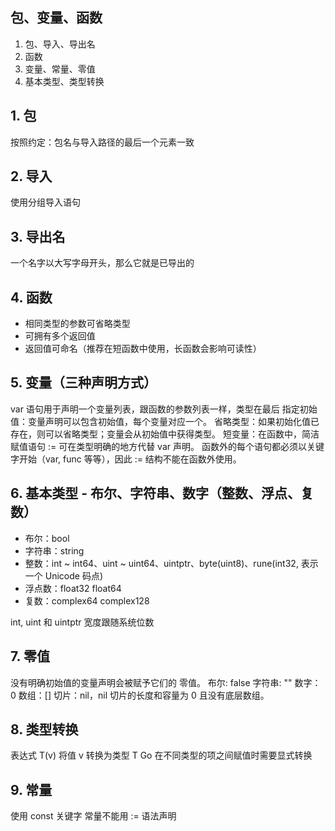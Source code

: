 ## 包、变量、函数
1. 包、导入、导出名
2. 函数
3. 变量、常量、零值
4. 基本类型、类型转换

## 1. 包
按照约定：包名与导入路径的最后一个元素一致

## 2. 导入
使用分组导入语句

## 3. 导出名
一个名字以大写字母开头，那么它就是已导出的

## 4. 函数
- 相同类型的参数可省略类型
- 可拥有多个返回值
- 返回值可命名（推荐在短函数中使用，长函数会影响可读性）

## 5. 变量（三种声明方式）
var 语句用于声明一个变量列表，跟函数的参数列表一样，类型在最后
指定初始值：变量声明可以包含初始值，每个变量对应一个。
省略类型：如果初始化值已存在，则可以省略类型；变量会从初始值中获得类型。
短变量：在函数中，简洁赋值语句 := 可在类型明确的地方代替 var 声明。
      函数外的每个语句都必须以关键字开始（var, func 等等），因此 := 结构不能在函数外使用。

## 6. 基本类型 - 布尔、字符串、数字（整数、浮点、复数）
- 布尔：bool
- 字符串：string
- 整数：int ~ int64、uint ~ uint64、uintptr、byte(uint8)、rune(int32, 表示一个 Unicode 码点)
- 浮点数：float32 float64
- 复数：complex64 complex128

int, uint 和 uintptr 宽度跟随系统位数

## 7. 零值
没有明确初始值的变量声明会被赋予它们的 零值。
布尔: false
字符串: ""
数字：0
数组：[]
切片：nil，nil 切片的长度和容量为 0 且没有底层数组。


## 8. 类型转换
表达式 T(v) 将值 v 转换为类型 T
Go 在不同类型的项之间赋值时需要显式转换

## 9. 常量
使用 const 关键字
常量不能用 := 语法声明
